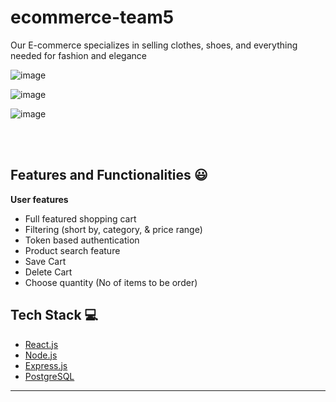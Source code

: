 # ecommerce-team5


Our E-commerce specializes in selling clothes, shoes, and everything needed for fashion and elegance

![image](https://www.google.com/url?sa=i&url=https%3A%2F%2Fwww.menshealth.com%2Fhealth%2Fa40971698%2F5-questions-your-doctor-wishes-youd-ask%2F&psig=AOvVaw03RPqY1aEC7jTaJ497KqLH&ust=1685341540278000&source=images&cd=vfe&ved=0CBEQjRxqFwoTCOiq2dCwl_8CFQAAAAAdAAAAABAJ)

![image](https://i0.wp.com/www.engineeringandleadership.com/wp-content/uploads/2019/02/Engineer.png?fit=975%2C651&ssl=1)


![image](https://www.mnp.ca/-/media/images/mnp/niche/professionals/insights/f21/young-female-lawyer-at-her-desk-and-considers-her-next-move-in-the-cutthroat-legal-world-jpg.jpg?h=1000&w=1600&hash=D6EDDCB15060FFBCF6F286FE6AC5F4DB)

<br/>


<br/>

## Features and Functionalities 😃

**User features**

- Full featured shopping cart
- Filtering (short by, category, & price range)
- Token based authentication
- Product search feature
- Save Cart
- Delete Cart
- Choose quantity (No of items to be order)

## Tech Stack 💻

- [React.js](https://reactjs.org/)
- [Node.js](https://nodejs.org/en/)
- [Express.js](https://expressjs.com/)
- [PostgreSQL](https://www.postgresql.org/)
-------
